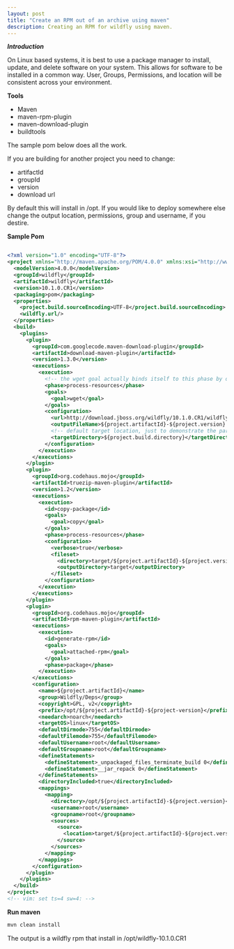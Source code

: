 ```yaml
---
layout: post
title: "Create an RPM out of an archive using maven"
description: Creating an RPM for wildfly using maven.
---
```


***Introduction***


On Linux based systems, it is best to use a package manager to install, update, and delete software on your system.  This allows for software to be installed in a common way.  User, Groups, Permissions, and location will be consistent across your environment.  

**Tools**

* Maven
* maven-rpm-plugin
* maven-download-plugin
* buildtools

The sample pom below does all the work.

If you are building for another project you need to change:

* artifactId
* groupId
* version
* download url

By default this will install in /opt.  If you would like to deploy somewhere else change the output location, permissions, group and  username, if you destire.

**Sample Pom**

```xml

<?xml version="1.0" encoding="UTF-8"?>
<project xmlns="http://maven.apache.org/POM/4.0.0" xmlns:xsi="http://www.w3.org/2001/XMLSchema-instance" xsi:schemaLocation="http://maven.apache.org/POM/4.0.0 http://maven.apache.org/xsd/maven-4.0.0.xsd">
  <modelVersion>4.0.0</modelVersion>
  <groupId>wildfly</groupId>
  <artifactId>wildfly</artifactId>
  <version>10.1.0.CR1</version>
  <packaging>pom</packaging>
  <properties>
    <project.build.sourceEncoding>UTF-8</project.build.sourceEncoding>
    <wildfly.url/>
  </properties>
  <build>
    <plugins>
      <plugin>
        <groupId>com.googlecode.maven-download-plugin</groupId>
        <artifactId>download-maven-plugin</artifactId>
        <version>1.3.0</version>
        <executions>
          <execution>
            <!-- the wget goal actually binds itself to this phase by default -->
            <phase>process-resources</phase>
            <goals>
              <goal>wget</goal>
            </goals>
            <configuration>
              <url>http://download.jboss.org/wildfly/10.1.0.CR1/wildfly-10.1.0.CR1.zip</url>
              <outputFileName>${project.artifactId}-${project.version}.zip</outputFileName>
              <!-- default target location, just to demonstrate the parameter -->
              <targetDirectory>${project.build.directory}</targetDirectory>
            </configuration>
          </execution>
        </executions>
      </plugin>
      <plugin>
        <groupId>org.codehaus.mojo</groupId>
        <artifactId>truezip-maven-plugin</artifactId>
        <version>1.2</version>
        <executions>
          <execution>
            <id>copy-package</id>
            <goals>
              <goal>copy</goal>
            </goals>
            <phase>process-resources</phase>
            <configuration>
              <verbose>true</verbose>
              <fileset>
                <directory>target/${project.artifactId}-${project.version}.zip</directory>
                <outputDirectory>target</outputDirectory>
              </fileset>
            </configuration>
          </execution>
        </executions>
      </plugin>
      <plugin>
        <groupId>org.codehaus.mojo</groupId>
        <artifactId>rpm-maven-plugin</artifactId>
        <executions>
          <execution>
            <id>generate-rpm</id>
            <goals>
              <goal>attached-rpm</goal>
            </goals>
            <phase>package</phase>
          </execution>
        </executions>
        <configuration>
          <name>${project.artifactId}</name>
          <group>Wildfly/Deps</group>
          <copyright>GPL, v2</copyright>
          <prefix>/opt/${project.artifactId}-${project-version}</prefix>
          <needarch>noarch</needarch>
          <targetOS>linux</targetOS>
          <defaultDirmode>755</defaultDirmode>
          <defaultFilemode>755</defaultFilemode>
          <defaultUsername>root</defaultUsername>
          <defaultGroupname>root</defaultGroupname>
          <defineStatements>
            <defineStatement>_unpackaged_files_terminate_build 0</defineStatement>
            <defineStatement>__jar_repack 0</defineStatement>
          </defineStatements>
          <directoryIncluded>true</directoryIncluded>
          <mappings>
            <mapping>
              <directory>/opt/${project.artifactId}-${project.version}</directory>
              <username>root</username>
              <groupname>root</groupname>
              <sources>
                <source>
                  <location>target/${project.artifactId}-${project.version}</location>
                </source>
              </sources>
            </mapping>
          </mappings>
        </configuration>
      </plugin>
    </plugins>
  </build>
</project>
<!-- vim: set ts=4 sw=4: -->

```


**Run maven**

```bash
mvn clean install
```

The output is a wildfly rpm that install in /opt/wildfly-10.1.0.CR1
